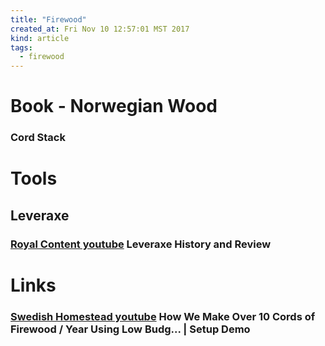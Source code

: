 ```yaml
---
title: "Firewood"
created_at: Fri Nov 10 12:57:01 MST 2017
kind: article
tags:
  - firewood
---
```


<h1>Book - Norwegian Wood</h1>

<h3>Cord Stack</h3>

<h1>Tools</h1>

<h2>Leveraxe</h2>

<h3>
  <a href="https://www.youtube.com/watch?v=SaEHuDsSVog" target="_blank">Royal Content youtube</a>
  Leveraxe History and Review
</h3>

<h1>Links</h1>

<h3>
  <a href="https://www.youtube.com/watch?v=pmu8IMgKWI0&t=143s" target="_blank">Swedish Homestead youtube</a>
  How We Make Over 10 Cords of Firewood / Year Using Low Budg... | Setup Demo
</h3>

<!--
html boilerplate
<a href="" target="_blank"></a>
<a name=""></a>
<img src="" width="400px">
<ul>
  <li></li>
</ul>
<pre>
</pre>
<p style="margin-bottom: 2em;"></p>
<hr style="border: 0; height: 3px; background: #333; background-image: linear-gradient(to right, #ccc, #333, #ccc);">
<pre><code>
</code></pre>
<math xmlns='http://www.w3.org/1998/Math/MathML' display='block'>
</math>
-->
